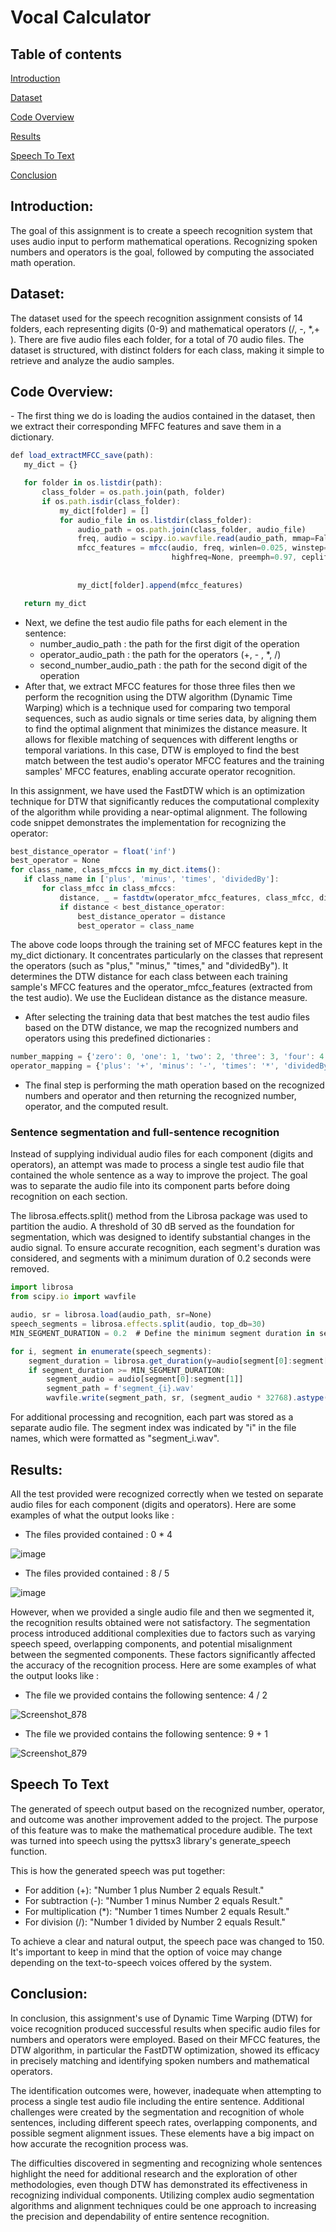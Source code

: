 # Vocal Calculator
**<h2>Table of contents</h2>**

   [Introduction](#Introduction)
   
   [Dataset](#Dataset)
   
   [Code Overview](#Code-Overview)
   
   [Results](#Results)
   
   [Speech To Text](#Speech-To-Text)

   [Conclusion](#Conclusion)
   
<h2>Introduction: </h2>
The goal of this assignment is to create a speech recognition system that uses audio input to perform mathematical operations. Recognizing spoken numbers and operators is the goal, followed by computing the associated math operation.

<h2>Dataset:</h2>
The dataset used for the speech recognition assignment consists of 14 folders, each representing digits (0-9) and mathematical operators (/, -, *,+ ).
There are five audio files each folder, for a total of 70 audio files. The dataset is structured, with distinct folders for each class, making it simple to retrieve and analyze the audio samples.

<h2>Code Overview:</h2>
- The first thing we do is loading the audios contained in the dataset, then we extract their corresponding MFFC features and save them in a dictionary.

 ```javascript
 def load_extractMFCC_save(path):
    my_dict = {}

    for folder in os.listdir(path):
        class_folder = os.path.join(path, folder)
        if os.path.isdir(class_folder):
            my_dict[folder] = []
            for audio_file in os.listdir(class_folder):
                audio_path = os.path.join(class_folder, audio_file)
                freq, audio = scipy.io.wavfile.read(audio_path, mmap=False)
                mfcc_features = mfcc(audio, freq, winlen=0.025, winstep=0.01, numcep=13, nfilt=26, nfft=3000, lowfreq=0,
                                     highfreq=None, preemph=0.97, ceplifter=22, appendEnergy=False)
                
           
                my_dict[folder].append(mfcc_features)

    return my_dict
 ```
 
 
 - Next, we define the test audio file paths for each element in the sentence: 
    - number_audio_path : the path for the first digit of the operation
    - operator_audio_path : the path for the operators (+, - , *, /)
    - second_number_audio_path : the path for the second digit of the operation
 - After that, we extract MFCC features for those three files then we perform the recognition using the DTW algorithm (Dynamic Time Warping) which is a technique used for comparing two temporal sequences, such as audio signals or time series data, by aligning them to find the optimal alignment that minimizes the distance measure. It allows for flexible matching of sequences with different lengths or temporal variations. In this case, DTW is employed to find the best match between the test audio's operator MFCC features and the training samples' MFCC features, enabling accurate operator recognition.


In this assignment, we have used the FastDTW which is an optimization technique for DTW that significantly reduces the computational complexity of the algorithm while providing a near-optimal alignment. 
The following code snippet demonstrates the implementation for recognizing the operator: 

 ```javascript
best_distance_operator = float('inf')
best_operator = None
for class_name, class_mfccs in my_dict.items():
    if class_name in ['plus', 'minus', 'times', 'dividedBy']:
        for class_mfcc in class_mfccs:
            distance, _ = fastdtw(operator_mfcc_features, class_mfcc, dist=euclidean)
            if distance < best_distance_operator:
                best_distance_operator = distance
                best_operator = class_name
 ```
 
 The above code loops through the training set of MFCC features kept in the my_dict dictionary. It concentrates particularly on the classes that represent the operators (such as "plus," "minus," "times," and "dividedBy"). It determines the DTW distance for each class between each training sample's MFCC features and the operator_mfcc_features (extracted from the test audio). We use the Euclidean distance as the distance measure.
- After selecting the training data that best matches the test audio files based on the DTW distance, we map the recognized numbers and operators using this predefined dictionaries :

```javascript
number_mapping = {'zero': 0, 'one': 1, 'two': 2, 'three': 3, 'four': 4, 'five': 5, 'six': 6, 'seven': 7, 'eight': 8, 'nine': 9}
operator_mapping = {'plus': '+', 'minus': '-', 'times': '*', 'dividedBy': '/'}
 ```
 
 - The final step is performing the math operation based on the recognized numbers and operator and then returning the recognized number, operator, and the computed result.
 
 <h3>Sentence segmentation and full-sentence recognition</h3>
 
Instead of supplying individual audio files for each component (digits and operators), an attempt was made to process a single test audio file that contained the whole sentence as a way to improve the project. The goal was to separate the audio file into its component parts before doing recognition on each section.


The librosa.effects.split() method from the Librosa package was used to partition the audio. A threshold of 30 dB served as the foundation for segmentation, which was designed to identify substantial changes in the audio signal. To ensure accurate recognition, each segment's duration was considered, and segments with a minimum duration of 0.2 seconds were removed.
```javascript
import librosa
from scipy.io import wavfile

audio, sr = librosa.load(audio_path, sr=None)    
speech_segments = librosa.effects.split(audio, top_db=30)
MIN_SEGMENT_DURATION = 0.2  # Define the minimum segment duration in seconds

for i, segment in enumerate(speech_segments):
    segment_duration = librosa.get_duration(y=audio[segment[0]:segment[1]], sr=sr)
    if segment_duration >= MIN_SEGMENT_DURATION:
        segment_audio = audio[segment[0]:segment[1]]
        segment_path = f'segment_{i}.wav'
        wavfile.write(segment_path, sr, (segment_audio * 32768).astype(np.int16))

 ```
 
 For additional processing and recognition, each part was stored as a separate audio file. The segment index was indicated by "i" in the file names, which were formatted as "segment_i.wav".

 
 <h2>Results:</h2>
 All the test provided were recognized correctly when we tested on separate audio files for each component (digits and operators).
 Here are some examples of what the output looks like : 
 
 * The files provided contained : 0 * 4
 
![image](https://github.com/ikram28/Vocal-Calculator/assets/86806466/80d58c07-769c-45aa-a117-2e1aa956ffe2)

* The files provided contained : 8 / 5

![image](https://github.com/ikram28/Vocal-Calculator/assets/86806466/87ac5d73-c335-455a-9ecd-82a159ccfaff)

However, when we provided a single audio file and then we segmented it, the recognition results obtained were not satisfactory. The segmentation process introduced additional complexities due to factors such as varying speech speed, overlapping components, and potential misalignment between the segmented components. These factors significantly affected the accuracy of the recognition process.
 Here are some examples of what the output looks like :
* The file we provided contains the following sentence: 4 / 2

![Screenshot_878](https://github.com/ikram28/Vocal-Calculator/assets/86806466/094cc0a6-9ae0-45f1-946f-3f7d80ca9416)

* The file we provided contains the following sentence:  9 + 1

![Screenshot_879](https://github.com/ikram28/Vocal-Calculator/assets/86806466/b41de866-242a-4600-9bd8-5942578b4dc6)

 <h2>Speech To Text</h2>
 
 The generated of speech output based on the recognized number, operator, and outcome was another improvement added to the project. The purpose of this feature was to make the mathematical procedure audible. The text was turned into speech using the pyttsx3 library's generate_speech function.

This is how the generated speech was put together:

 * For addition (+): "Number 1 plus Number 2 equals Result."
 * For subtraction (-): "Number 1 minus Number 2 equals Result."
 * For multiplication (*): "Number 1 times Number 2 equals Result."
 * For division (/): "Number 1 divided by Number 2 equals Result."

To achieve a clear and natural output, the speech pace was changed to 150. It's important to keep in mind that the option of voice may change depending on the text-to-speech voices offered by the system.


<h2>Conclusion:</h2>
In conclusion, this assignment's use of Dynamic Time Warping (DTW) for voice recognition produced successful results when specific audio files for numbers and operators were employed. Based on their MFCC features, the DTW algorithm, in particular the FastDTW optimization, showed its efficacy in precisely matching and identifying spoken numbers and mathematical operators.

The identification outcomes were, however, inadequate when attempting to process a single test audio file including the entire sentence. Additional challenges were created by the segmentation and recognition of whole sentences, including different speech rates, overlapping components, and possible segment alignment issues. These elements have a big impact on how accurate the recognition process was.

The difficulties discovered in segmenting and recognizing whole sentences highlight the need for additional research and the exploration of other methodologies, even though DTW has demonstrated its effectiveness in recognizing individual components. Utilizing complex audio segmentation algorithms and alignment techniques could be one approach to increasing the precision and dependability of entire sentence recognition.






 

